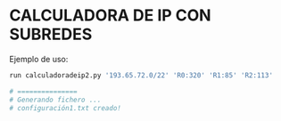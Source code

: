 # CALCULADORA DE IP CON SUBREDES

Ejemplo de uso:

```python 
run calculadoradeip2.py '193.65.72.0/22' 'R0:320' 'R1:85' 'R2:113'

# =============== 
# Generando fichero ...
# configuración1.txt creado!

```
